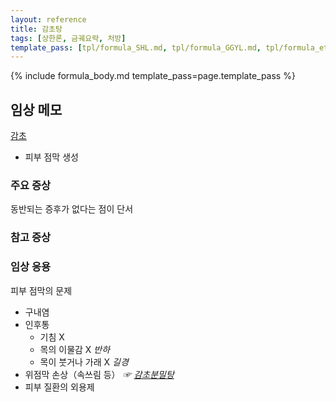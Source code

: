 ```yaml
---
layout: reference
title: 감초탕
tags: [상한론, 금궤요략, 처방]
template_pass: [tpl/formula_SHL.md, tpl/formula_GGYL.md, tpl/formula_etc.md]
---
```


{% include formula_body.md template_pass=page.template_pass %}

## 임상 메모

[감초]({{site.herburl}}/감초)
* 피부 점막 생성

### 주요 증상

동반되는 증후가 없다는 점이 단서

### 참고 증상


### 임상 응용

피부 점막의 문제
* 구내염
* 인후통
  - 기침 X
  - 목의 이물감 X _반하_
  - 목이 붓거나 가래 X _길경_
* 위점막 손상（속쓰림 등） _☞ [감초분밀탕]({{site.formulaurl}}/감초분밀탕)_
* 피부 질환의 외용제
